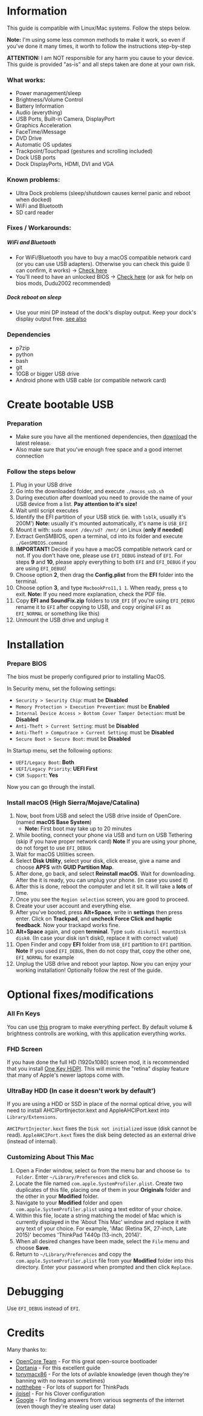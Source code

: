 # Information

This guide is compatible with Linux/Mac systems. Follow the steps below.

**Note:** I'm using some less common methods to make it work, so even if you've done it many times, it worth to follow the instructions step-by-step

**ATTENTION:** I am NOT responsible for any harm you cause to your device. This guide is provided "as-is" and all steps taken are done at your own risk.

### What works:
- Power management/sleep
- Brightness/Volume Control
- Battery Information
- Audio (everything)
- USB Ports, Built-in Camera, DisplayPort
- Graphics Acceleration
- FaceTime/iMessage
- DVD Drive
- Automatic OS updates
- Trackpoint/Touchpad (gestures and scrolling included)
- Dock USB ports
- Dock DisplayPorts, HDMI, DVI and VGA

### Known problems:
- Ultra Dock problems (sleep/shutdown causes kernel panic and reboot when docked)
- WiFi and Bluetooth
- SD card reader

### Fixes / Workarounds:

##### WiFi and Bluetooth
- For WiFi/Bluetooth you have to buy a macOS compatible network card (or you can use USB adapters). Otherwise you can check this guide (I can confirm, it works) -> [Check here](https://notthebe.ee/2019/06/11/airport/)
- You'll need to have an unlocked BIOS -> [Check here](https://notthebe.ee/2020/06/17/Removing-the-Wi-Fi-Whiteslit-on-Haswell-Thinkpads-T440p-W540-T540-etc/) (or ask for help on bios mods, Dudu2002 recommended)

##### Dock reboot on sleep
- Use your mini DP instead of the dock's display output. Keep your dock's display output free. [see also](/../../issues/1#issuecomment-660651049)

### Dependencies
* p7zip
* python
* bash
* git
* 10GB or bigger USB drive
* Android phone with USB cable (or compatible network card)

# Create bootable USB

### Preparation
* Make sure you have all the mentioned dependencies, then [download](https://github.com/swanux/t440p/releases) the latest release.
* Also make sure that you've enough free space and a good internet connection

### Follow the steps below
1. Plug in your USB drive
2. Go into the downloaded folder, and execute `./macos_usb.sh`
3. During execution after download you need to provide the name of your USB device from a list. **Pay attention to it's size!**
4. Wait until script executes
5. Identify the EFI partition of your USB stick (ie. with `lsblk`, usually it's 200M') **Note:** usually it's mounted automatically, it's name is `USB_EFI`
6. Mount it with: `sudo mount /dev/sd? /mnt/` on Linux (**only if needed**)
7. Extract GenSMBIOS, open a terminal, cd into its folder and execute `./GenSMBIOS.command`
8. **IMPORTANT!** Decide if you have a macOS compatible network card or not. If you don't have one, please use `EFI_DEBUG` instead of `EFI`. For steps **9** and **10**, please apply everything to both `EFI` and `EFI_DEBUG` if you are using `EFI_DEBUG`!
9. Choose option **2**, then drag the **Config.plist** from the **EFI** folder into the terminal.
10. Choose option **3**, and type `MacbookPro11,1 1`. When ready, press `q` to exit. **Note:** If you need more explanation, check the PDF file.
11. Copy **EFI and SoundFix.zip** folders to `USB_EFI` (if you're using `EFI_DEBUG` rename it to `EFI` after copying to USB, and copy original `EFI` as `EFI_NORMAL` or something like this)
12. Unmount the USB drive and unplug it

# Installation

### Prepare BIOS

The bios must be properly configured prior to installing MacOS.

In Security menu, set the following settings:
* `Security > Security Chip`: must be **Disabled**
* `Memory Protection > Execution Prevention`: must be **Enabled**
* `Internal Device Access > Bottom Cover Tamper Detection`: must be **Disabled**
* `Anti-Theft > Current Setting`: must be **Disabled**
* `Anti-Theft > Computrace > Current Setting`: must be **Disabled**
* `Secure Boot > Secure Boot`: must be **Disabled**

In Startup menu, set the following options:
* `UEFI/Legacy Boot`: **Both**
* `UEFI/Legacy Priority`: **UEFI First**
* `CSM Support`: **Yes**

Now you can go through the install.

### Install macOS (High Sierra/Mojave/Catalina)

1. Now, boot from USB and select the USB drive inside of OpenCore. (named **macOS Base System**)
	- **Note:** First boot may take up to 20 minutes
2. While booting, connect your phone via USB and turn on USB Tethering (skip if you have proper network card) **Note** If you are using your phone, do not forget to use `EFI_DEBUG`
3. Wait for macOS Utilities screen.
4. Select **Disk Utility**, select your disk, click erease, give a name and choose **APFS** with **GUID Partition Map**.
5. After done, go back, and select **Reinstall macOS**. Wait for downloading. After the it is ready, you can unplug your phone. (in case you used it)
6. After this is done, reboot the computer and let it sit. It will take a **lots** of time.
7. Once you see the `Region selection` screen, you are good to proceed.
8. Create your user account and everything else.
9. After you've booted, press **Alt+Space**, write in **settings** then press enter. Click on **Trackpad**, and **uncheck Force Click and haptic feedback**. Now your trackapd works fine.
10. **Alt+Space** again, and open **terminal**. Type `sudo diskutil mountDisk disk0`. (In case your disk isn't disk0, replace it with correct value)
11. Open Finder and copy **EFI** folder from `USB_EFI` partition to `EFI` partition. **Note** If you used `EFI_DEBUG`, then do not copy that, copy the other one, `EFI_NORMAL` for example
12. Unplug the USB drive and reboot your laptop. Now you can enjoy your working installation! Optionally follow the rest of the guide.

<!--# Post-Installation-->

<!--### SD Card Reader-->

<!--0. Install Prefs Editor from [here](https://files.tempel.org/Various/OSX_Prefs_Editor/PrefsEditor.zip)-->
<!--1. Open Finder and Go to S/L/E (System/Library/Extensions) and look for **AppleStorageDriver.kext** and copy this kext to Desktop-->
<!--2. Right Click in AppleStorageDriver.kext located at Desktop and select **Show Package Contents** and navigate to **Contents > Plugins > Then find AppleUSBCardReader.kext**-->
<!--3. Right Click on AppleUSBCardReader.kext and select **Show package Contents**.-->
<!--4. Navigate to **Contents** and you'll find **Info.plist**-->
<!--5. Right Click on Info.plist and open with Xcode or Prefs Editor to edit a file.-->
<!--6. Find **IOKitPersonalities > AppleSDCardReader** and set `Physical Interconnect Location` from `USB` to `External`.-->
<!--7. Find **Apple_Internal_SD_Card_Reader_1_00** and set `Physical Interconnect` from `USB` to `External`. Then convert `idProduct` and `idVenedor` **to** Decimal **from** Hex [here](https://www.binaryhexconverter.com/hex-to-decimal-converter "here").-->
<!--8. Find **Apple_Internal_SD_Card_Reader_2_00** and set `Physical Interconnect Location` from `USB` to `External`. Then set `idProduct` and `idVenedor` to the **same, Decimal** value as in the previous step.-->
<!--9. **Rename** extension of original AppleStorageDriver.kext to **AppleStorageDriver.kext.old**-->
<!--10. **Save** the edited file and copy AppleStorageDriver.kext and paste it into /System/Library/Extensions/.-->
<!--11. Open Terminal and fix permission and rebuild the kernel cache with the following commands :-->
<!--```-->
<!--sudo mount -uw /-->
<!--sudo chmod -R 755 /System/Library/Extensions/-->
<!--sudo chown -R root:wheel /System/Library/Extensions/-->
<!--sudo touch /System/Library/Extensions && sudo touch /Library/Extensions && sudo kextcache -u /-->
<!--```-->
<!--12. Reboot and enjoy working memory card!-->

# Optional fixes/modifications

### All Fn Keys

You can use [this](https://github.com/MSzturc/ThinkpadAssistant/releases) program to make everything perfect. By default volume & brightness controlls are working, with this application everything works.

### FHD Screen

If you have done the full HD (1920x1080) screen mod, it is recommended that you install [One Key HiDPI](https://github.com/xzhih/one-key-hidpi "One Key HiDPI").  This will mimic the "retina" display feature that many of Apple's newer laptops come with.

### UltraBay HDD (In case it doesn't work by default')

If you are using a HDD or SSD in place of the normal optical drive, you will need to install AHCIPortInjector.kext and AppleAHCIPort.kext into `Library/Extensions`.

`AHCIPortInjector.kext` fixes the `Disk not initialized` issue (disk cannot be read). `AppleAHCIPort.kext` fixes the disk being detected as an external drive (instead of internal).

### Customizing About This Mac

1. Open a Finder window, select `Go` from the menu bar and choose `Go to Folder`. Enter `~/Library/Preferences` and click `Go`.
2. Locate the file named `com.apple.SystemProfiler.plist`. Create two duplicates of this file, placing one of them in your **Originals** folder and the other in your **Modified** folder.
3. Navigate to your **Modified** folder and open `com.apple.SystemProfiler.plist` using a text editor of your choice.
4. Within this file, locate a string matching the model of Mac which is currently displayed in the 'About This Mac' window and replace it with any text of your choice. For example, 'iMac (Retina 5K, 27-inch, Late 2015)' becomes 'ThinkPad T440p (13-inch, 2014)'.
5. When all desired changes have been made, select the `File` menu and choose **Save**.
6. Return to `~/Library/Preferences` and copy the `com.apple.SystemProfiler.plist` file from your **Modified** folder into this directory. Enter your password when prompted and then click `Replace`.

# Debugging

Use `EFI_DEBUG` instead of `EFI`.

# Credits

Many thanks to:
* [OpenCore Team](https://github.com/acidanthera/OpenCorePkg) - For this great open-source bootloader
* [Dortania](https://dortania.github.io/OpenCore-Install-Guide/) - For this excellent guide
* [tonymacx86](https://www.tonymacx86.com/) - For the lots of avilable knowledge (even though they're banning with no reason sometimes)
* [notthebee](https://github.com/notthebee) - For lots of support for ThinkPads
* [jloisel](https://github.com/jloisel) - For his Clover configuration
* [Google](https://google.com) - For finding answers from various segments of the internet (even though they're stealing user data)
